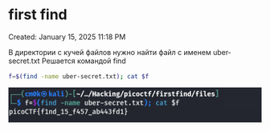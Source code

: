 # first find

Created: January 15, 2025 11:18 PM

В директории с кучей файлов нужно найти файл с именем uber-secret.txt
Решается командой find

```bash
f=$(find -name uber-secret.txt); cat $f
```

![image.png](first%20find%2017c021737a8980c09c25fd0149594368/image.png)